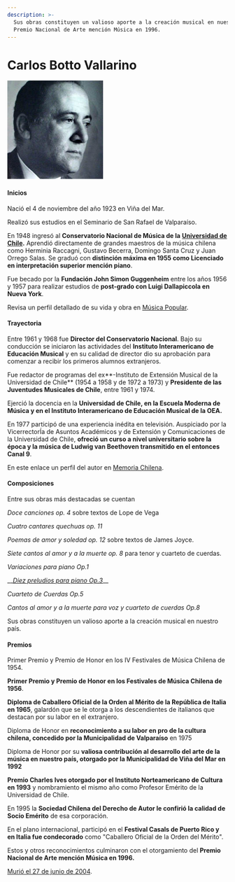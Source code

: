 ```yaml
---
description: >-
  Sus obras constituyen un valioso aporte a la creación musical en nuestro país.
  Premio Nacional de Arte mención Música en 1996.
---
```


# Carlos Botto Vallarino

![Carlos Botto Vallarino: Foto Memoria Chilena.](../../.gitbook/assets/carlosbotto.jpeg)

#### Inicios

Nació el 4 de noviembre del año 1923 en Viña del Mar.

Realizó sus estudios en el Seminario de San Rafael de Valparaíso.

En 1948 ingresó al **Conservatorio Nacional de Música de la** [**Universidad de Chile**](http://www.uchile.cl/portal/presentacion/historia/grandes-figuras/premios-nacionales/musica/6553/carlos-botto-vallarino)**.** Aprendió directamente de grandes maestros de la música chilena como Herminia Raccagni, Gustavo Becerra, Domingo Santa Cruz y Juan Orrego Salas. Se graduó con **distinción máxima en 1955 como Licenciado en interpretación superior mención piano**.

Fue becado por la **Fundación John Simon Guggenheim** entre los años 1956 y 1957 para realizar estudios de **post-grado con Luigi Dallapiccola en Nueva York**.

Revisa un perfil detallado de su vida y obra en [Música Popular](http://www.musicapopular.cl/artista/carlos-botto/).

#### Trayectoria

Entre 1961 y 1968 fue **Director del Conservatorio Nacional**. Bajo su conducción se iniciaron las actividades del **Instituto Interamericano de Educación Musical** y en su calidad de director dio su aprobación para comenzar a recibir los primeros alumnos extranjeros.

Fue redactor de programas del ex**-Instituto de Extensión Musical de la Universidad de Chile** \(1954 a 1958 y de 1972 a 1973\) y **Presidente de las Juventudes Musicales de Chile**, entre 1961 y 1974.

Ejerció la docencia en la **Universidad de Chile, en la Escuela Moderna de Música y en el Instituto Interamericano de Educación Musical de la OEA.**

En 1977 participó de una experiencia inédita en televisión. Auspiciado por la VicerrectorÍa de Asuntos Académicos y de Extensión y Comunicaciones de la Universidad de Chile, **ofreció un curso a nivel universitario sobre la época y la música de Ludwig van Beethoven transmitido en el entonces Canal 9**.

En este enlace un perfil del autor en [Memoria Chilena](http://www.memoriachilena.gob.cl/602/w3-article-97004.html).

#### Composiciones

Entre sus obras más destacadas se cuentan

_Doce canciones op. 4_ sobre textos de Lope de Vega

_Cuatro cantares quechuas op. 11_

_Poemas de amor y soledad op. 12_ sobre textos de James Joyce.

_Siete cantos al amor y a la muerte op. 8_ para tenor y cuarteto de cuerdas. 

_Variaciones para piano Op.1_

\_\_[_Diez preludios para piano Op.3_](https://www.youtube.com/watch?v=UqGkhK3p6o4)\_\_

_Cuarteto de Cuerdas Op.5_

_Cantos al amor y a la muerte para voz y cuarteto de cuerdas Op.8_

Sus obras constituyen un valioso aporte a la creación musical en nuestro país.

#### Premios

Primer Premio y Premio de Honor en los IV Festivales de Música Chilena de 1954.

**Primer Premio y Premio de Honor en los Festivales de Música Chilena de 1956**.

**Diploma de Caballero Oficial de la Orden al Mérito de la República de Italia en 1965**, galardón que se le otorga a los descendientes de italianos que destacan por su labor en el extranjero.

Diploma de Honor en **reconocimiento a su labor en pro de la cultura chilena, concedido por la Municipalidad de Valparaíso** en 1975

Diploma de Honor por su **valiosa contribución al desarrollo del arte de la música en nuestro país, otorgado por la Municipalidad de Viña del Mar en 1992**

**Premio Charles Ives otorgado por el Instituto Norteamericano de Cultura en 1993** y nombramiento el mismo año como Profesor Emérito de la Universidad de Chile.

En 1995 la **Sociedad Chilena del Derecho de Autor le confirió la calidad de Socio Emérito** de esa corporación. 

En el plano internacional, participó en el **Festival Casals de Puerto Rico y en Italia fue condecorado** como "Caballero Oficial de la Orden del Mérito".

Estos y otros reconocimientos culminaron con el otorgamiento del **Premio Nacional de Arte mención Música en 1996.**

[Murió el 27 de junio de 2004](https://www.emol.com/noticias/magazine/2004/05/31/149140/fallecio-compositor-y-academico-carlos-botto-premio-nacional-de-arte-1996.html).

